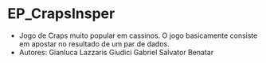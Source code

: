 # EP_CrapsInsper
- Jogo de Craps muito popular em cassinos. O jogo basicamente consiste em apostar no resultado de um par de dados.
- Autores:
  Gianluca Lazzaris Giudici
  Gabriel Salvator Benatar
